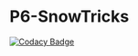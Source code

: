 # P6-SnowTricks

[![Codacy Badge](https://api.codacy.com/project/badge/Grade/f1999617d89e4a1782f8b3f8f360bd9d)](https://app.codacy.com/gh/NicolasHalberstadt/P6-SnowTricks?utm_source=github.com&utm_medium=referral&utm_content=NicolasHalberstadt/P6-SnowTricks&utm_campaign=Badge_Grade_Settings)
